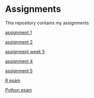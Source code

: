 # Assignments
This repository contains my assignments

[assignment 1](https://github.com/DavidvanSon/Assignments/blob/master/Assignment_week_2%20(1).ipynb)

[assignment 2](https://github.com/DavidvanSon/Assignments/blob/master/Assignment_week_4%20(1).ipynb)

[assignment week 5](https://github.com/DavidvanSon/Assignments/blob/master/Assignment_week_5-checkpoint.ipynb)

[assignment 4](https://github.com/DavidvanSon/Assignments/blob/master/assignment4.ipynb)

[assignment 5](https://github.com/DavidvanSon/Assignments/blob/master/assignment5-Copy1.ipynb)

[R exam](https://github.com/DavidvanSon/Assignments/blob/master/OECD_R_exam.ipynb)

[Python exam](https://github.com/DavidvanSon/Assignments/blob/master/Final_Assignment_Python_1_students.ipynb)
